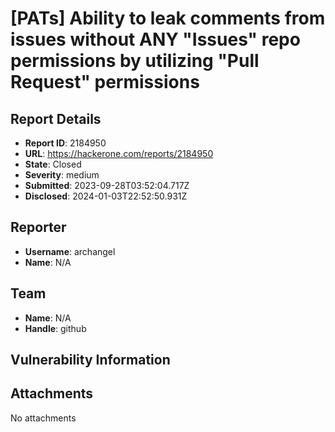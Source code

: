 # [PATs] Ability to leak comments from issues without ANY "Issues" repo permissions by utilizing "Pull Request" permissions

## Report Details
- **Report ID**: 2184950
- **URL**: https://hackerone.com/reports/2184950
- **State**: Closed
- **Severity**: medium
- **Submitted**: 2023-09-28T03:52:04.717Z
- **Disclosed**: 2024-01-03T22:52:50.931Z

## Reporter
- **Username**: archangel
- **Name**: N/A

## Team
- **Name**: N/A
- **Handle**: github

## Vulnerability Information


## Attachments
No attachments
